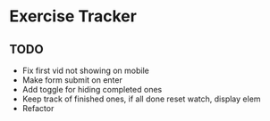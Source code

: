 # Exercise Tracker

## TODO

- Fix first vid not showing on mobile
- Make form submit on enter
- Add toggle for hiding completed ones
- Keep track of finished ones, if all done reset watch, display elem
- Refactor
